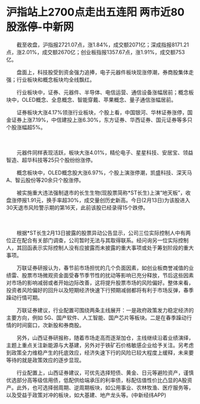 # 沪指站上2700点走出五连阳 两市近80股涨停-中新网

　　截至收盘，沪指报2721.07点，涨1.84%，成交额2071亿；深成指报8171.21点，涨2.01%，成交额2670亿；创业板指报1357.67点，涨1.91%，成交额753亿。

　　盘面上，科技股受到资金强力追捧，电子元器件板块现涨停潮，券商股集体走强；行业板块和概念板块均全线飘红。


　　行业板块中，证券、元器件、半导体、电信运营、通信设备涨幅居前；概念板块中，OLED概念、全息概念、智能穿戴、苹果概念、量子通信涨幅居前。

　　证券板块大涨4.17%领涨行业板块，个股上看，中国银河、华林证券涨停，国金证券上涨7.19%，中信建投上涨6.30%，东方证券、华西证券、国元证券等多只个股涨幅超5%。


　　

　　元器件同样表现活跃，板块大涨4.01%，精伦电子、星星科技、安居宝、领益智造、超华科技等25只个股纷纷涨停。

　　概念板块中，OLED概念股大涨6.97%，个股上演涨停潮，凯盛科技、深天马A、智云股份等20余只个股涨停。

　　被实施重大违法强制退市的长生生物(现股票简称*ST长生)上演“地天板”，收盘涨停报1.91元，换手率超30%，成交量创历史新高。今日(2月13日)为该股进入30天退市风险警示期的第16天，此前该股已经录得15个跌停。


　　

　　根据*ST长生2月13日披露的股票异动公告显示，公司三位实际控制人中有两位正在配合有关部门调查，公司暂时无法与其取得联系。经问询另一位实际控制人，其回函表示实际控制人没有应披露而未披露的重大事项或处于筹划阶段的重大事项。

　　万联证券研报认为，春节前市场担忧的几个负面因素，如创业板商誉减值的业绩雷、股票市场微观资金面受春节季节性的扰动等影响已充分释放，节后这些因素对市场的影响减弱或者开始边际改善，这将提升股票市场的风险偏好。整体来看，投资者风险偏好的回升以及短期经济快速下行预期减弱都将有利于市场反弹，春季躁动行情可期。

　　万联证券建议，行业配置可围绕两条主线展开：一是政府政策发力稳定经济的主要方向，例如 5G、国产软件、人工智能、国产芯片等板块。二是在春季躁动行情的时间窗口，次新股和券商股。

　　另外，山西证券研报称，随着市场走高而逐渐加仓，主线继续沿着业绩演绎，主题上重点关注新能源与大基建，另外对于铁矿石价格敏感企业给予关注。另考虑到政策全力维稳产生的托底效应，经济失速下行的风险已较大程度上缓释，未来要等待的就是政策效应的逐步显现。

　　行业配置上，山西证券建议，可优先选择短债、黄金、日元等避险资产，谨慎优选部分高等级信用债，低配供给端承压的利率债，标配估值性价比凸显的A股资产。此外，也可选择弱周期、逆周期板块，如公用事业、农林牧渔、医疗服务等，以及受益于政策对冲的板块，如大基建、地产龙头等。(中新经纬APP)
